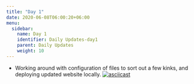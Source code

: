 ```yaml
---
title: "Day 1"
date: 2020-06-08T06:00:20+06:00
menu:
  sidebar:
    name: Day 1
    identifier: Daily Updates-day1
    parent: Daily Updates
    weight: 10
---
```


- Working around with configuration of files to sort out a few kinks, and deploying updated website locally.
[![asciicast](https://asciinema.org/a/418763.svg)](https://asciinema.org/a/418763)

